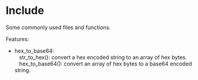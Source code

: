 Include
=======

Some commonly used files and functions.

Features:
* hex_to_base64:  
&nbsp;&nbsp;
str_to_hex(): convert a hex encoded string to an array of hex bytes.  
&nbsp;&nbsp;
hex_to_base64(): convert an array of hex bytes to a base64 encoded string.  
